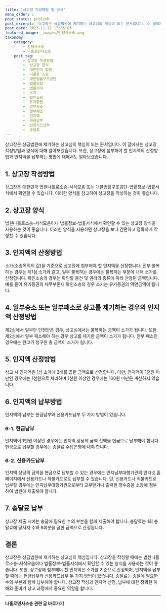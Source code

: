 ```yaml
---
title: '상고장 작성방법 및 양식'
menu_order: 1
post_status: publish
post_excerpt: '상고장은 상급법원에 제기하는 상고심의 핵심이 되는 문서입니다. 이 글에서는 상고장 작성방법과 양식에 대해 알아보겠습니다. 또한, 상고장에 첨부해야 할 인지액의 산정방법과 인지액을 납부하는 방법에 대해서도 알아보겠습니다.'
post_date: 2023-11-12 17:35:03
featured_image: _images/민형사소송.png
taxonomy:
    category:
        - 민형사소송
        - 나홀로민사소송
    post_tag:
        - 상고장 작성방법
        -  상고장 양식
        -  대한민국 법원
        -  나홀로 소송
        -  대한법률구조공단
        -  법률정보
        -  법률서식
        -  소가
        -  확인소송
        -  유가증권
        -  일부승소
        -  일부패소
        -  인지액
        -  현금납부
        -  신용카드납부
        -  송달료
---
```


상고장은 상급법원에 제기하는 상고심의 핵심이 되는 문서입니다. 이 글에서는 상고장 작성방법과 양식에 대해 알아보겠습니다. 또한, 상고장에 첨부해야 할 인지액의 산정방법과 인지액을 납부하는 방법에 대해서도 알아보겠습니다. 

## 1. 상고장 작성방법
상고장은 대한민국 법원나홀로소송-서식모음 또는 대한법률구조공단-법률정보-법률서식에서 확인할 수 있습니다. 이러한 양식을 참고하여 상고장을 작성하는 것이 좋습니다. 

## 2. 상고장 양식
법원나홀로소송-서식모음이나 법률정보-법률서식에서 확인할 수 있는 상고장 양식을 사용하는 것이 좋습니다. 이러한 양식을 사용하면 상고장을 보다 간편하고 정확하게 작성할 수 있습니다. 

## 3. 인지액의 산정방법
소가(소송목적의 값)을 기준으로 상고장에 첨부해야 할 인지액을 산정합니다. 전부 불복하는 경우는 제1심 소가와 같고, 일부 불복하는 경우에는 불복하는 부분에 대해 소가를 산정합니다. 확인소송의 경우는 확인할 물건 및 권리의 종류에 따라 산정된 금액입니다. 예를 들어 유가증권의 채무부존재 확인소송의 경우 소가는 유가증권의 액면금액이 됩니다.

## 4. 일부승소 또는 일부패소로 상고를 제기하는 경우의 인지액 산정방법
제2심에서 일부만 인정받은 경우, 상고심에서는 불복하는 금액이 소가가 됩니다. 또한, 제2심에서 일부 패소해야 하는 경우 상고를 제기한 금액이 소가가 됩니다. 전부 패소한 경우에는 원고가 청구한 총 금액이 소가가 됩니다.

## 5. 인지액 산정방법
상고 시 인지액은 1심 소가에 2배를 곱한 금액으로 산정합니다. 다만, 인지액이 1천원 미만인 경우에는 1천원으로 처리하며 1천원 이상인 경우에는 100원 미만은 계산하지 않습니다.

## 6. 인지액의 납부방법
인지액의 납부는 현금납부와 신용카드납부 두 가지 방법이 있습니다.

### 6-1. 현금납부
인지액이 1만원 이상인 경우에는 인지액 상당의 금액 전액을 현금으로 납부해야 합니다. 현금으로 납부할 경우에는 송달료 수납은행에 내야 합니다.

### 6-2. 신용카드납부
인지액 상당의 금액을 현금으로 납부할 수 있는 경우에는 인지납부대행기관의 인터넷 홈페이지에서 신용카드나 직불카드로도 납부할 수 있습니다. 단, 신용카드나 직불카드로 납부할 경우에는 인지납부대행기관으로부터 교부받거나 출력한 영수증을 소장에 첨부하여 법원에 제출해야 합니다.

## 7. 송달료 납부
상고장 제출 시에는 송달에 필요한 수의 부본을 함께 제출해야 합니다. 송달료는 1회 송달료에 당사자 수와 8회분을 곱한 금액으로 산정됩니다.

## 결론
상고장은 상급법원에 제기하는 상고심의 핵심입니다. 상고장을 작성할 때에는 법원나홀로소송-서식모음이나 법률정보-법률서식에서 확인할 수 있는 양식을 사용하는 것이 좋습니다. 또한, 상고장에 첨부해야 할 인지액은 소가를 기준으로 산정되며, 인지액을 납부할 때에는 현금납부와 신용카드납부 두 가지 방법이 있습니다. 송달료는 송달에 필요한 수의 부본과 함께 납부해야 합니다. 상고장 작성과 인지액 산정, 납부에 대한 정확한 이해와 준비가 상고 과정에서 중요한 역할을 합니다.
<!-- wp:separator -->
<hr class="wp-block-separator has-alpha-channel-opacity"/>
<!-- /wp:separator -->

<!-- wp:group {"backgroundColor":"base","layout":{"type":"constrained"}} -->
<div class="wp-block-group has-base-background-color has-background"><!-- wp:paragraph {"align":"center","fontSize":"medium"} -->
<p class="has-text-align-center has-large-font-size"><strong>나홀로민사소송 관련 글 바로가기</strong></p>
<!-- /wp:paragraph -->


<!-- wp:latest-posts
{"categories":[{"id":14767,"count":19,"description":"","link":"https://uknowlaw.com/category/%eb%82%98%ed%99%80%eb%a1%9c%eb%af%bc%ec%82%ac%ec%86%8c%ec%86%a1/","name":"나홀로민사소송","slug":"나홀로민사소송","taxonomy":"category","parent":0,"meta":[],"_links":{"self":[{"href":"https://uknowlaw.com/wp-json/wp/v2/categories/14767"}],"collection":[{"href":"https://uknowlaw.com/wp-json/wp/v2/categories"}],"about":[{"href":"https://uknowlaw.com/wp-json/wp/v2/taxonomies/category"}],"wp:post_type":[{"href":"https://uknowlaw.com/wp-json/wp/v2/posts?categories=14767"}],"curies":[{"name":"wp","href":"https://api.w.org/{rel}","templated":true}]}}],"postsToShow":100,"excerptLength":28,"postLayout":"grid","columns":2,"featuredImageAlign":"left","featuredImageSizeSlug":"large","fontSize":"small"} /--></div>
<!-- /wp:group -->